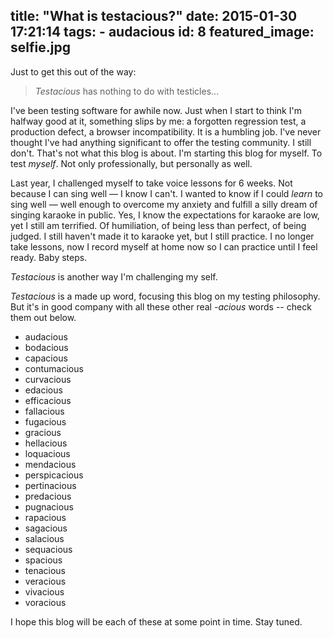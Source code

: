 title: "What is testacious?"
date: 2015-01-30 17:21:14
tags:
	- audacious
id: 8
featured_image: selfie.jpg
---

Just to get this out of the way:

> _Testacious_ has nothing to do with testicles...

I've been testing software for awhile now. Just when I start to think I'm halfway good at it, something slips by me: a forgotten regression test, a production defect, a browser incompatibility. It is a humbling job. I've never thought I've had anything significant to offer the testing community. I still don't. That's not what this blog is about. I'm starting this blog for myself. To test _myself_. Not only professionally, but personally as well.

Last year, I challenged myself to take voice lessons for 6 weeks. Not because I can sing well — I know I can't. I wanted to know if I could _learn_ to sing well — well enough to overcome my anxiety and fulfill a silly dream of singing karaoke in public. Yes, I know the expectations for karaoke are low, yet I still am terrified. Of humiliation, of being less than perfect, of being judged. I still haven't made it to karaoke yet, but I still practice. I no longer take lessons, now I record myself at home now so I can practice until I feel ready. Baby steps.

_Testacious_ is another way I'm challenging my self.

_Testacious_ is a made up word, focusing this blog on my testing philosophy. But it's in good company with all these other real _-acious_ words -- check them out below.

* audacious
* bodacious
* capacious
* contumacious
* curvacious
* edacious
* efficacious
* fallacious
* fugacious
* gracious
* hellacious
* loquacious
* mendacious
* perspicacious
* pertinacious
* predacious
* pugnacious
* rapacious
* sagacious
* salacious
* sequacious
* spacious
* tenacious
* veracious
* vivacious
* voracious

I hope this blog will be each of these at some point in time. Stay tuned.
